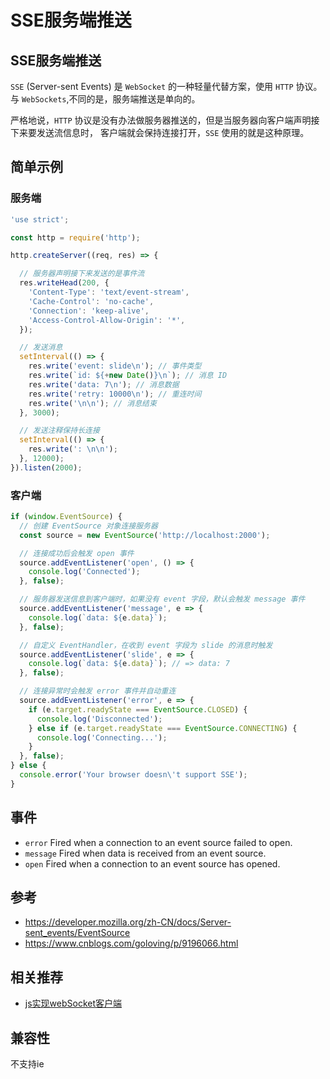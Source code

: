 # SSE服务端推送
## SSE服务端推送
`SSE` (Server-sent Events) 是 `WebSocket` 的一种轻量代替方案，使用 `HTTP` 协议。
与 `WebSockets`,不同的是，服务端推送是单向的。

严格地说，`HTTP` 协议是没有办法做服务器推送的，但是当服务器向客户端声明接下来要发送流信息时，
客户端就会保持连接打开，`SSE` 使用的就是这种原理。

## 简单示例

### 服务端

```js
'use strict';

const http = require('http');

http.createServer((req, res) => {

  // 服务器声明接下来发送的是事件流
  res.writeHead(200, {
    'Content-Type': 'text/event-stream',
    'Cache-Control': 'no-cache',
    'Connection': 'keep-alive',
    'Access-Control-Allow-Origin': '*',
  });

  // 发送消息
  setInterval(() => {
    res.write('event: slide\n'); // 事件类型
    res.write(`id: ${+new Date()}\n`); // 消息 ID
    res.write('data: 7\n'); // 消息数据
    res.write('retry: 10000\n'); // 重连时间
    res.write('\n\n'); // 消息结束
  }, 3000);

  // 发送注释保持长连接
  setInterval(() => {
    res.write(': \n\n');
  }, 12000);
}).listen(2000);
```

### 客户端

```js
if (window.EventSource) {
  // 创建 EventSource 对象连接服务器
  const source = new EventSource('http://localhost:2000');

  // 连接成功后会触发 open 事件
  source.addEventListener('open', () => {
    console.log('Connected');
  }, false);

  // 服务器发送信息到客户端时，如果没有 event 字段，默认会触发 message 事件
  source.addEventListener('message', e => {
    console.log(`data: ${e.data}`);
  }, false);

  // 自定义 EventHandler，在收到 event 字段为 slide 的消息时触发
  source.addEventListener('slide', e => {
    console.log(`data: ${e.data}`); // => data: 7
  }, false);

  // 连接异常时会触发 error 事件并自动重连
  source.addEventListener('error', e => {
    if (e.target.readyState === EventSource.CLOSED) {
      console.log('Disconnected');
    } else if (e.target.readyState === EventSource.CONNECTING) {
      console.log('Connecting...');
    }
  }, false);
} else {
  console.error('Your browser doesn\'t support SSE');
}
```

## 事件

- `error` Fired when a connection to an event source failed to open.
- `message` Fired when data is received from an event source.
- `open` Fired when a connection to an event source has opened.

## 参考

- https://developer.mozilla.org/zh-CN/docs/Server-sent_events/EventSource
- https://www.cnblogs.com/goloving/p/9196066.html

## 相关推荐
- [js实现webSocket客户端](./docs/JS/js实现webSocket客户端.md)

## 兼容性
不支持ie

